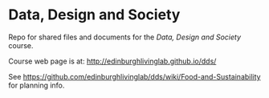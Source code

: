 # Data, Design and Society

Repo for shared files and documents for the *Data, Design and Society* course.

Course web page is at: http://edinburghlivinglab.github.io/dds/

See https://github.com/edinburghlivinglab/dds/wiki/Food-and-Sustainability for planning info.
